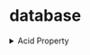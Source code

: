# database

<details>
  <summary>
    Acid Property
  </summary>

  [lec12Notes.pdf](https://github.com/sachit914/database/files/12513565/lec12Notes.pdf)
  [lec12Notes (2).pdf](https://github.com/sachit914/database/files/12522752/lec12Notes.2.pdf)

  ## Transaction
A transaction is a series of operations against a database that's treated as a single unit. It either fully completes or is entirely undone in case of errors.

```
-- Start the transaction
BEGIN TRANSACTION;

-- Do some work
UPDATE Account SET Balance = Balance - 100 WHERE AccountId = 1;
UPDATE Account SET Balance = Balance + 100 WHERE AccountId = 2;

-- Commit the transaction if everything went well
COMMIT TRANSACTION;

```


## ACID Properties
Databases use ACID properties to maintain data integrity:

Atomicity: A transaction completes entirely or not at all.

```
BEGIN TRANSACTION;

-- Assume we are transferring money between two bank accounts
TRY
{
    UPDATE BankAccounts SET Balance = Balance - 100 WHERE AccountNumber = 'A123';
    UPDATE BankAccounts SET Balance = Balance + 100 WHERE AccountNumber = 'B456';
}
CATCH
{
    ROLLBACK TRANSACTION;
    THROW;
}

COMMIT TRANSACTION;

```

Consistency: The database remains consistent before and after a transaction.

Isolation: Transactions occur independently without interference.

```
Definition: Isolation ensures transactions are processed independently and securely, preventing interference from concurrent transactions.

Transaction Levels:

Read Uncommitted: Lowest level; transactions may see uncommitted changes from others (can lead to "dirty reads").
Read Committed: Transactions only read committed data, preventing dirty reads.
Repeatable Read: Blocks other transactions from modifying or inserting data being read, guarding against non-repeatable reads.
Serializable: Highest level; ensures full transaction separation, typically using row locks.
Locking:

Shared Locks: Multiple transactions can read, but not modify, a data piece.
Exclusive Locks: Only one transaction can read and write a data piece, blocking all others.
Optimistic Locks: Checks for conflicts only at commit time, assuming rare conflicts.
Pessimistic Locks: Locks data immediately upon access, anticipating conflicts.
MVCC (Multi-Version Concurrency Control): Allows transactions to interact with different versions of the same data piece, improving concurrency by reducing locking needs.

Timestamp Ordering: Assigns timestamps to transactions and orders them accordingly to ensure serializability.

Application-Level Isolation: Designing applications to manage concurrency, e.g., by retrying transactions that encounter concurrency conflicts.

Database Configuration: Adjusting database settings, like maximum locks or lock timeouts, to fine-tune isolation levels and behaviors.
```

Durability: Committed transaction changes are permanent.

<details>

  <summary>
    click
  </summary>

  Definition: Durability guarantees that once a transaction is successfully committed, its changes to the database are permanent and will not be lost.

Write-Ahead Logging (WAL): This technique involves logging changes before applying them to the database. If a crash occurs, the system can recover by replaying the log.

Backup and Recovery: Regular backups (full, differential, incremental) ensure that data can be restored to a consistent state after a failure. Recovery mechanisms utilize these backups to restore data.

Redundancy: Using replication or clustering, databases store copies of data on multiple machines or disks. If one fails, another can take over, ensuring durability.

Atomic Commit Protocols: Ensure that a transaction's changes are saved only if every part of the transaction succeeds. If any part fails, changes aren't saved.

Checkpoints: Periodic checkpoint processes save the current state of the database to disk, minimizing the amount of data that needs to be recovered in case of failures.

Database Journaling: A sequential log where all changes are recorded. This can be used to replay actions to bring a database to its current state after a crash.

Disk Write Strategies: Techniques like buffering and cache management control how and when changes are written to disk, ensuring data integrity and durability.

Fail-Safe Measures: Features like battery-backed RAM or uninterruptible power supplies (UPS) ensure that committed transactions are saved even in power outages.

Cloud and Distributed Systems: Modern distributed systems provide durability by ensuring data is consistently stored across multiple physical locations or even across data centers.
</details>

## Transaction States
Active: Initial phase where operations are executed.

Partially Committed: Changes are in a buffer, pending confirmation.

Committed: Changes are permanent; rollback isn't possible.

Failed: Transaction halts due to errors.

Aborted: After a failure, changes are reversed.

Terminated: Transaction has either committed or aborted

</details>
